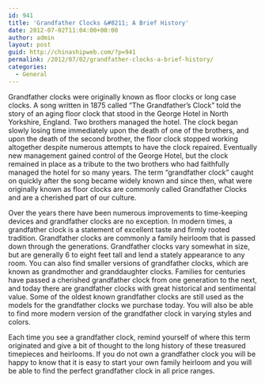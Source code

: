 ```yaml
---
id: 941
title: 'Grandfather Clocks &#8211; A Brief History'
date: 2012-07-02T11:04:00+00:00
author: admin
layout: post
guid: http://chinashipweb.com/?p=941
permalink: /2012/07/02/grandfather-clocks-a-brief-history/
categories:
  - General
---
```

Grandfather clocks were originally known as floor clocks or long case clocks. A song written in 1875 called &#8220;The Grandfather&#8217;s Clock&#8221; told the story of an aging floor clock that stood in the George Hotel in North Yorkshire, England. Two brothers managed the hotel. The clock began slowly losing time immediately upon the death of one of the brothers, and upon the death of the second brother, the floor clock stopped working altogether despite numerous attempts to have the clock repaired. Eventually new management gained control of the George Hotel, but the clock remained in place as a tribute to the two brothers who had faithfully managed the hotel for so many years. The term &#8220;grandfather clock&#8221; caught on quickly after the song became widely known and since then, what were originally known as floor clocks are commonly called Grandfather Clocks and are a cherished part of our culture.

Over the years there have been numerous improvements to time-keeping devices and grandfather clocks are no exception. In modern times, a grandfather clock is a statement of excellent taste and firmly rooted tradition. Grandfather clocks are commonly a family heirloom that is passed down through the generations. Grandfather clocks vary somewhat in size, but are generally 6 to eight feet tall and lend a stately appearance to any room. You can also find smaller versions of grandfather clocks, which are known as grandmother and granddaughter clocks. Families for centuries have passed a cherished grandfather clock from one generation to the next, and today there are grandfather clocks with great historical and sentimental value. Some of the oldest known grandfather clocks are still used as the models for the grandfather clocks we purchase today. You will also be able to find more modern version of the grandfather clock in varying styles and colors.

Each time you see a grandfather clock, remind yourself of where this term originated and give a bit of thought to the long history of these treasured timepieces and heirlooms. If you do not own a grandfather clock you will be happy to know that it is easy to start your own family heirloom and you will be able to find the perfect grandfather clock in all price ranges.